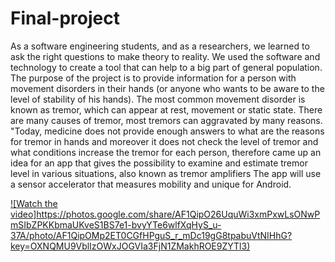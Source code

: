 # Final-project
As a software engineering students, and as a researchers, we learned to ask the right questions to make theory to reality.         We used the software and technology to create a tool that can help to a big part of general population. The purpose of the project is to provide information for a person with movement disorders in their hands (or anyone who wants to be aware to the level of stability of his hands).                 The most common movement disorder is known as tremor, which can appear at rest, movement or static state. There are many causes of tremor, most tremors can aggravated by many reasons.                 "Today, medicine does not provide enough answers to what are the reasons for tremor in hands and moreover it does not check the level of tremor and what conditions increase the tremor for each person, therefore came up an idea for an app that gives the possibility to examine and estimate tremor level in various situations, also known as tremor amplifiers         The app will use a sensor accelerator that measures mobility and unique for Android.

[![Watch the video]https://photos.google.com/share/AF1QipO26UquWi3xmPxwLsONwPmSIbZPKKbmaUKveS1BS7e1-bvyYTe6wlfXqHyS_u-37A/photo/AF1QipOMp2ET0CGfHPguS_r_mDc19gG8tpabuVtNIHhG?key=OXNQMU9VblIzOWxJOGVIa3FjN1ZMakhROE9ZYTl3)](https://youtu.be/K2mbYOvxvwQ)
